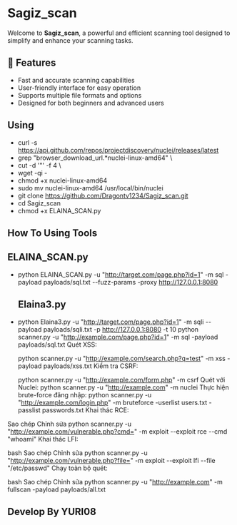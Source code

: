 # Sagiz_scan

Welcome to **Sagiz_scan**, a powerful and efficient scanning tool designed to simplify and enhance your scanning tasks.

## 🚀 Features

- Fast and accurate scanning capabilities
- User-friendly interface for easy operation
- Supports multiple file formats and options
- Designed for both beginners and advanced users

## Using ## 
- curl -s https://api.github.com/repos/projectdiscovery/nuclei/releases/latest 
- grep "browser_download_url.*nuclei-linux-amd64" \
- cut -d '"' -f 4 \
- wget -qi -
- chmod +x nuclei-linux-amd64
- sudo mv nuclei-linux-amd64 /usr/local/bin/nuclei
- git clone https://github.com/Dragontv1234/Sagiz_scan.git
- cd Sagiz_scan
- chmod +x ELAINA_SCAN.py

## How To Using Tools ## 
## ELAINA_SCAN.py ##
- python ELAINA_SCAN.py -u "http://target.com/page.php?id=1" -m sql -payload payloads/sql.txt --fuzz-params -proxy http://127.0.0.1:8080
   ## Elaina3.py ##
- python Elaina3.py -u "http://target.com/page.php?id=1" -m sqli --payload payloads/sqli.txt -p http://127.0.0.1:8080 -t 10
  python scanner.py -u "http://example.com/page.php?id=1" -m sql -payload payloads/sql.txt
Quét XSS:

  python scanner.py -u "http://example.com/search.php?q=test" -m xss -payload payloads/xss.txt
Kiểm tra CSRF:

  python scanner.py -u "http://example.com/form.php" -m csrf
Quét với Nuclei:
python scanner.py -u "http://example.com" -m nuclei
Thực hiện brute-force đăng nhập:
python scanner.py -u "http://example.com/login.php" -m bruteforce -userlist users.txt -passlist passwords.txt
Khai thác RCE:


Sao chép
Chỉnh sửa
  python scanner.py -u "http://example.com/vulnerable.php?cmd=" -m exploit --exploit rce --cmd "whoami"
Khai thác LFI:

bash
Sao chép
Chỉnh sửa
  python scanner.py -u "http://example.com/vulnerable.php?file=" -m exploit --exploit lfi --file "/etc/passwd"
Chạy toàn bộ quét:

bash
Sao chép
Chỉnh sửa
  python scanner.py -u "http://example.com" -m fullscan -payload payloads/all.txt

## Develop By YURI08 ##
